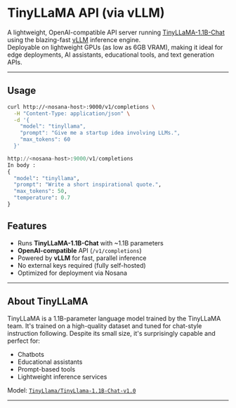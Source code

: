# TinyLLaMA API (via vLLM)

A lightweight, OpenAI-compatible API server running [TinyLLaMA-1.1B-Chat](https://huggingface.co/TinyLlama/TinyLlama-1.1B-Chat-v1.0) using the blazing-fast [vLLM](https://github.com/vllm-project/vllm) inference engine.  
Deployable on lightweight GPUs (as low as 6GB VRAM), making it ideal for edge deployments, AI assistants, educational tools, and text generation APIs.

---

## Usage 
```bash
curl http://<nosana-host>:9000/v1/completions \
  -H "Content-Type: application/json" \
  -d '{
    "model": "tinyllama",
    "prompt": "Give me a startup idea involving LLMs.",
    "max_tokens": 60
  }'
```
```python
http://<nosana-host>:9000/v1/completions
In body :
{
  "model": "tinyllama",
  "prompt": "Write a short inspirational quote.",
  "max_tokens": 50,
  "temperature": 0.7
}
```


## Features

- Runs **TinyLLaMA-1.1B-Chat** with ~1.1B parameters  
- **OpenAI-compatible** API (`/v1/completions`)  
- Powered by **vLLM** for fast, parallel inference  
- No external keys required (fully self-hosted)  
- Optimized for deployment via Nosana  

---

## About TinyLLaMA

TinyLLaMA is a 1.1B-parameter language model trained by the TinyLLaMA team. It's trained on a high-quality dataset and tuned for chat-style instruction following. Despite its small size, it's surprisingly capable and perfect for:

- Chatbots  
- Educational assistants  
- Prompt-based tools  
- Lightweight inference services  

Model: [`TinyLlama/TinyLlama-1.1B-Chat-v1.0`](https://huggingface.co/TinyLlama/TinyLlama-1.1B-Chat-v1.0)

---
